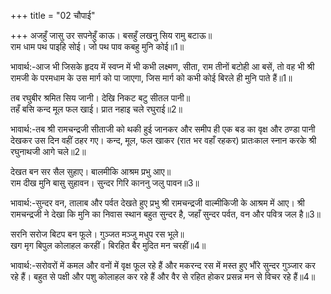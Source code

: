 +++
title = "02 चौपाई"

+++
अजहुँ जासु उर सपनेहुँ काऊ। बसहुँ लखनु सिय रामु बटाऊ॥  
राम धाम पथ पाइहि सोई। जो पथ पाव कबहु मुनि कोई॥1॥  

भावार्थ:-आज भी जिसके हृदय में स्वप्न में भी कभी लक्ष्मण, सीता, राम तीनों बटोही आ बसें, तो वह भी श्री रामजी के परमधाम के उस मार्ग को पा जाएगा, जिस मार्ग को कभी कोई बिरले ही मुनि पाते हैं॥1॥  

तब रघुबीर श्रमित सिय जानी। देखि निकट बटु सीतल पानी॥  
तहँ बसि कन्द मूल फल खाई। प्रात नहाइ चले रघुराई॥2॥  

भावार्थ:-तब श्री रामचन्द्रजी सीताजी को थकी हुई जानकर और समीप ही एक बड का वृक्ष और ठण्डा पानी देखकर उस दिन वहीं ठहर गए। कन्द, मूल, फल खाकर (रात भर वहाँ रहकर) प्रातःकाल स्नान करके श्री रघुनाथजी आगे चले॥2॥  

देखत बन सर सैल सुहाए। बालमीकि आश्रम प्रभु आए॥  
राम दीख मुनि बासु सुहावन। सुन्दर गिरि काननु जलु पावन॥3॥  

भावार्थ:-सुन्दर वन, तालाब और पर्वत देखते हुए प्रभु श्री रामचन्द्रजी वाल्मीकिजी के आश्रम में आए। श्री रामचन्द्रजी ने देखा कि मुनि का निवास स्थान बहुत सुन्दर है, जहाँ सुन्दर पर्वत, वन और पवित्र जल है॥3॥  

सरनि सरोज बिटप बन फूले। गुञ्जत मञ्जु मधुप रस भूले॥  
खग मृग बिपुल कोलाहल करहीं। बिरहित बैर मुदित मन चरहीं॥4॥  

भावार्थ:-सरोवरों में कमल और वनों में वृक्ष फूल रहे हैं और मकरन्द रस में मस्त हुए भौंरे सुन्दर गुञ्जार कर रहे हैं। बहुत से पक्षी और पशु कोलाहल कर रहे हैं और वैर से रहित होकर प्रसन्न मन से विचर रहे हैं॥4॥  
